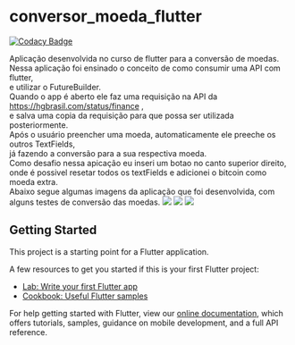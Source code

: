# conversor_moeda_flutter

[![Codacy Badge](https://api.codacy.com/project/badge/Grade/7517c173ca7d4d04baea75bb6708c0c0)](https://app.codacy.com/manual/fillipe-felix/conversor_moeda_flutter?utm_source=github.com&utm_medium=referral&utm_content=fillipe-felix/conversor_moeda_flutter&utm_campaign=Badge_Grade_Dashboard)

Aplicação desenvolvida no curso de flutter para a conversão de moedas.<br>
Nessa aplicação foi ensinado o conceito de como consumir uma API com flutter, <br>
e utilizar o FutureBuilder. <br>
Quando o app é aberto ele faz uma requisição na API da https://hgbrasil.com/status/finance ,<br>
e salva uma copia da requisição para que possa ser utilizada posteriormente. <br>
Após o usuário preencher uma moeda, automaticamente ele preeche os outros TextFields, <br>
já fazendo a conversão para a sua respectiva moeda. <br>
Como desafio nessa apicação eu inseri um botao no canto superior direito, <br>
onde é possivel resetar todos os textFields e adicionei o bitcoin como moeda extra. <br>
Abaixo segue algumas imagens da aplicação que foi desenvolvida, com alguns testes de conversão das moedas.
![](https://i.imgur.com/xCrfH0h.jpg?1)
![](https://i.imgur.com/tZLpY53.jpg?1)
![](https://i.imgur.com/UMmt88Q.jpg?1)

## Getting Started

This project is a starting point for a Flutter application.

A few resources to get you started if this is your first Flutter project:

- [Lab: Write your first Flutter app](https://flutter.dev/docs/get-started/codelab)
- [Cookbook: Useful Flutter samples](https://flutter.dev/docs/cookbook)

For help getting started with Flutter, view our
[online documentation](https://flutter.dev/docs), which offers tutorials,
samples, guidance on mobile development, and a full API reference.
